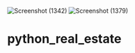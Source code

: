 ![Screenshot (1342)](https://user-images.githubusercontent.com/63465793/116793697-ddc77080-aae5-11eb-9877-000214a5326a.png)
![Screenshot (1379)](https://user-images.githubusercontent.com/63465793/117002630-6cfca000-ad01-11eb-8f2f-eacf7b761241.png)

# python_real_estate
